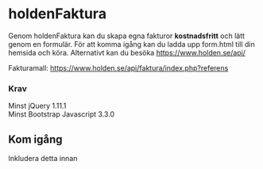 # holdenFaktura
Genom holdenFaktura kan du skapa egna fakturor <b>kostnadsfritt</b> och lätt genom en formulär.
För att komma igång kan du ladda upp form.html till din hemsida och köra.
Alternativt kan du besöka https://www.holden.se/api/

Fakturamall: https://www.holden.se/api/faktura/index.php?referens

### Krav
Minst jQuery 1.11.1 <br>
Minst Bootstrap Javascript 3.3.0

## Kom igång
Inkludera detta innan </header>
<!------ Krävs för API START INKLUDERA I HEADER ---------->
<script src="//code.jquery.com/jquery-1.11.1.min.js"></script>
<script src="https://www.holden.se/api/call.js"></script>
<!------ Krävs för API END ---------->
